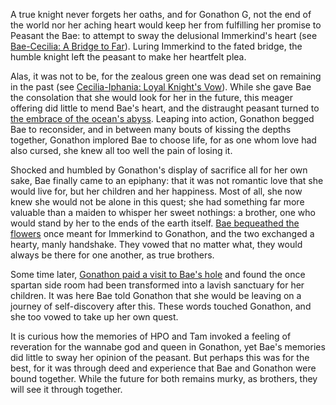 <!-- title: A Bromance of Eternity Borne Under the Light of the New Moon -->

A true knight never forgets her oaths, and for Gonathon G, not the end of the world nor her aching heart would keep her from fulfilling her promise to Peasant the Bae: to attempt to sway the delusional Immerkind's heart (see [Bae-Cecilia: A Bridge to Far](#edge:cecilia-immerkind-peasant-da-bae-bottom-2-top-2)). Luring Immerkind to the fated bridge, the humble knight left the peasant to make her heartfelt plea. 

Alas, it was not to be, for the zealous green one was dead set on remaining in the past (see [Cecilia-Iphania: Loyal Knight's Vow](#edge:cecilia-immerkind-princess-iphania-top-2-bottom-2)). While she gave Bae the consolation that she would look for her in the future, this meager offering did little to mend Bae's heart, and the distraught peasant turned to [the embrace of the ocean's abyss](https://youtu.be/Br6dvhVJ_IE?t=4887). Leaping into action, Gonathon begged Bae to reconsider, and in between many bouts of kissing the depths together, Gonathon implored Bae to choose life, for as one whom love had also cursed, she knew all too well the pain of losing it.

Shocked and humbled by Gonathon's display of sacrifice all for her own sake, Bae finally came to an epiphany: that it was not romantic love that she would live for, but her children and her happiness. Most of all, she now knew she would not be alone in this quest; she had something far more valuable than a maiden to whisper her sweet nothings: a brother, one who would stand by her to the ends of the earth itself. [Bae bequeathed the flowers](https://youtu.be/Br6dvhVJ_IE?t=5214) once meant for Immerkind to Gonathon, and the two exchanged a hearty, manly handshake. They vowed that no matter what, they would always be there for one another, as true brothers. 

Some time later, [Gonathon paid a visit to Bae's hole](https://youtu.be/Br6dvhVJ_IE?t=10130) and found the once spartan side room had been transformed into a lavish sanctuary for her children. It was here Bae told Gonathon that she would be leaving on a journey of self-discovery after this. These words touched Gonathon, and she too vowed to take up her own quest. 

It is curious how the memories of HPO and Tam invoked a feeling of reveration for the wannabe god and queen in Gonathon, yet Bae's memories did little to sway her opinion of the peasant. But perhaps this was for the best, for it was through deed and experience that Bae and Gonathon were bound together. While the future for both remains murky, as brothers, they will see it through together.